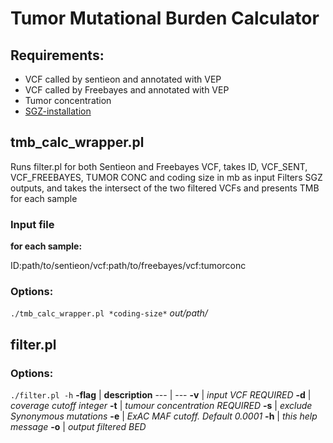 # Tumor Mutational Burden Calculator

## Requirements:
* VCF called by sentieon and annotated with VEP
* VCF called by Freebayes and annotated with VEP
* Tumor concentration
* [SGZ-installation](https://github.com/jsunfmi/SGZ)


## **tmb_calc_wrapper.pl**
Runs filter.pl for both Sentieon and Freebayes VCF, takes ID, VCF_SENT, VCF_FREEBAYES, TUMOR CONC and coding size in mb as input
Filters SGZ outputs, and takes the intersect of the two filtered VCFs and presents TMB for each sample

### Input file
**for each sample:**

ID:path/to/sentieon/vcf:path/to/freebayes/vcf:tumorconc

### Options:

`./tmb_calc_wrapper.pl *coding-size*` *out/path/*

## **filter.pl**

### Options:

`./filter.pl -h`
**-flag** | **description**
--- | ---
**-v** | *input VCF REQUIRED*
**-d** | *coverage cutoff *integer**
**-t** | *tumour concentration *REQUIRED**
**-s** | *exclude Synonymous mutations*
**-e** | *ExAC MAF cutoff. Default 0.0001*
**-h** | *this help message*
**-o** | *output filtered BED*


